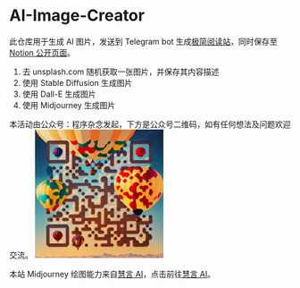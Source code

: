 # AI-Image-Creator

此仓库用于生成 AI 图片，发送到 Telegram bot 生成[极简阅读站](https://daily-ai-draw.flyooo.uk/)，同时保存至 [Notion 公开页面](https://daily-ai-img.flyooo.uk/)。

1. 去 unsplash.com 随机获取一张图片，并保存其内容描述
2. 使用 Stable Diffusion 生成图片
3. 使用 Dall-E 生成图片
4. 使用 Midjourney 生成图片


本活动由公众号：程序杂念发起，下方是公众号二维码，如有任何想法及问题欢迎交流。
<img src="./img/gongzhonghao.png" alt="qr-wechat-gongzhonghao" style="zoom:33%;" />


本站 Midjourney 绘图能力来自[慧言 AI](https://huiyan-ai.cn/)，点击前往[慧言 AI](https://huiyan-ai.cn/)。
